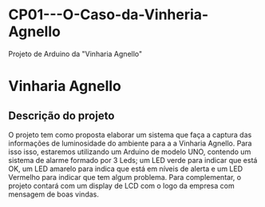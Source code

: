 # CP01---O-Caso-da-Vinheria-Agnello
Projeto de Arduino da "Vinharia Agnello"

# Vinharia Agnello

## Descrição do projeto
O projeto tem como proposta elaborar um sistema que faça a captura das informações de luminosidade do ambiente para a a Vinharia Agnello. Para isso isso, estaremos utilizando um Arduino de modelo UNO, contendo um sistema de alarme formado por 3 Leds; um LED verde para indicar que está OK, um LED amarelo para indica que está em níveis de alerta e um LED Vermelho para indicar que tem algum problema. Para complementar, o projeto contará com um display de LCD com o logo da empresa com mensagem de boas vindas.

